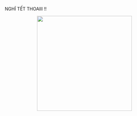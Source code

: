 NGHĨ TẾT THOAIII !!
<div id="header" align="center">
  <img src="https://res.cloudinary.com/thientam2829/image/upload/v1705994314/cjfo3blab5ndqlxdpfbt.jpg" width="300"/>
</div>
